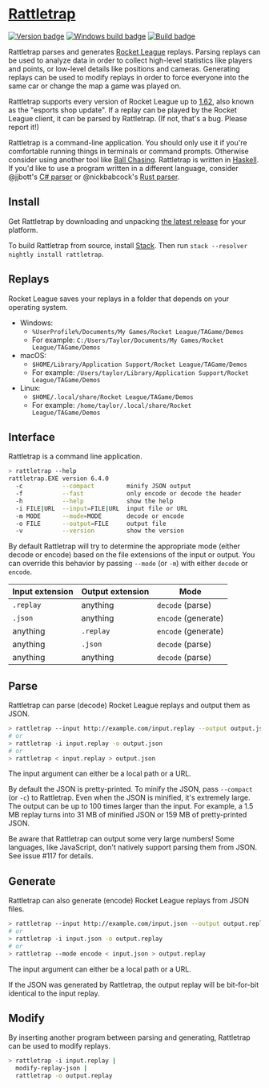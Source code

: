 # [Rattletrap][]

[![Version badge][]][version]
[![Windows build badge][]][windows build]
[![Build badge][]][build]

Rattletrap parses and generates [Rocket League][] replays. Parsing replays can
be used to analyze data in order to collect high-level statistics like players
and points, or low-level details like positions and cameras. Generating replays
can be used to modify replays in order to force everyone into the same car or
change the map a game was played on.

Rattletrap supports every version of Rocket League up to [1.62][], also known
as the "esports shop update". If a replay can be played by the Rocket League
client, it can be parsed by Rattletrap. (If not, that's a bug. Please report
it!)

Rattletrap is a command-line application. You should only use it if you're
comfortable running things in terminals or command prompts. Otherwise consider
using another tool like [Ball Chasing][]. Rattletrap is written in [Haskell][].
If you'd like to use a program written in a different language, consider
@jjbott's [C# parser][] or @nickbabcock's [Rust parser][].

## Install

Get Rattletrap by downloading and unpacking [the latest release][] for your
platform.

To build Rattletrap from source, install [Stack][]. Then run
`stack --resolver nightly install rattletrap`.

## Replays

Rocket League saves your replays in a folder that depends on your operating
system.

- Windows:
  - `%UserProfile%/Documents/My Games/Rocket League/TAGame/Demos`
  - For example: `C:/Users/Taylor/Documents/My Games/Rocket League/TAGame/Demos`
- macOS:
  - `$HOME/Library/Application Support/Rocket League/TAGame/Demos`
  - For example: `/Users/taylor/Library/Application Support/Rocket League/TAGame/Demos`
- Linux:
  - `$HOME/.local/share/Rocket League/TAGame/Demos`
  - For example: `/home/taylor/.local/share/Rocket League/TAGame/Demos`

## Interface

Rattletrap is a command line application.

``` sh
> rattletrap --help
rattletrap.EXE version 6.4.0
  -c           --compact         minify JSON output
  -f           --fast            only encode or decode the header
  -h           --help            show the help
  -i FILE|URL  --input=FILE|URL  input file or URL
  -m MODE      --mode=MODE       decode or encode
  -o FILE      --output=FILE     output file
  -v           --version         show the version
```

By default Rattletrap will try to determine the appropriate mode (either decode
or encode) based on the file extensions of the input or output. You can
override this behavior by passing `--mode` (or `-m`) with either `decode` or
`encode`.

Input extension | Output extension | Mode
--- | --- | ---
`.replay` | anything | `decode` (parse)
`.json` | anything | `encode` (generate)
anything | `.replay` | `encode` (generate)
anything | `.json` | `decode` (parse)
anything | anything | `decode` (parse)

## Parse

Rattletrap can parse (decode) Rocket League replays and output them as JSON.

``` sh
> rattletrap --input http://example.com/input.replay --output output.json
# or
> rattletrap -i input.replay -o output.json
# or
> rattletrap < input.replay > output.json
```

The input argument can either be a local path or a URL.

By default the JSON is pretty-printed. To minify the JSON, pass `--compact` (or
`-c`) to Rattletrap. Even when the JSON is minified, it's extremely large. The
output can be up to 100 times larger than the input. For example, a 1.5 MB
replay turns into 31 MB of minified JSON or 159 MB of pretty-printed JSON.

Be aware that Rattletrap can output some very large numbers! Some languages,
like JavaScript, don't natively support parsing them from JSON. See issue #117
for details.

## Generate

Rattletrap can also generate (encode) Rocket League replays from JSON files.

``` sh
> rattletrap --input http://example.com/input.json --output output.replay
# or
> rattletrap -i input.json -o output.replay
# or
> rattletrap --mode encode < input.json > output.replay
```

The input argument can either be a local path or a URL.

If the JSON was generated by Rattletrap, the output replay will be bit-for-bit
identical to the input replay.

## Modify

By inserting another program between parsing and generating, Rattletrap can be
used to modify replays.

``` sh
> rattletrap -i input.replay |
  modify-replay-json |
  rattletrap -o output.replay
```

[Rattletrap]: https://github.com/tfausak/rattletrap
[Version badge]: https://img.shields.io/hackage/v/rattletrap.svg?logo=haskell&label=version
[version]: https://hackage.haskell.org/package/rattletrap
[Windows build badge]: https://img.shields.io/appveyor/ci/taylorfausak/rattletrap/master.svg?logo=appveyor&logoColor=white
[windows build]: https://ci.appveyor.com/project/taylorfausak/rattletrap
[Build badge]: https://img.shields.io/travis/tfausak/rattletrap/master.svg?logo=travis-ci&logoColor=white
[build]: https://travis-ci.org/tfausak/rattletrap
[Rocket League]: https://www.rocketleague.com
[1.62]: https://www.rocketleague.com/news/patch-notes-v1-62/
[Ball Chasing]: https://ballchasing.com
[Haskell]: https://www.haskell.org
[C# parser]: https://github.com/jjbott/RocketLeagueReplayParser
[Rust parser]: https://github.com/nickbabcock/rrrocket
[the latest release]: https://github.com/tfausak/rattletrap/releases/latest
[Stack]: https://docs.haskellstack.org/en/stable/README/
